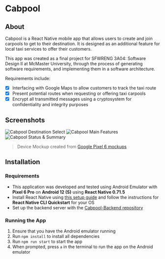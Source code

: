 # Cabpool

## About

Cabpool is a React Native mobile app that allows users to create and join carpools to get to their destination.
It is designed as an additional feature for local taxi services to offer their customers.

This app was created as a final project for SFWRENG 3A04: Software Design II at McMaster University, through the process
of generating software requirements, and implementing them in a software architecture.

Requirements include:

- [x] Interfacing with Google Maps to allow customers to track the taxi route
- [x] Present potential routes when requesting or offering taxi carpools
- [x] Encrypt all transmitted messages using a cryptosystem for confidentiality and integrity purposes

## Screenshots

![Cabpool Destination Select](https://i.imgur.com/dxSbkIt.png)
![Cabpool Main Features](https://i.imgur.com/HuWS6tl.png)
![Cabpool Status & Summary](https://i.imgur.com/R48xRKp.png)

> Device Mockup created from <a href="https://deviceframes.com/templates/google-pixel-6">Google Pixel 6 mockups</a>

## Installation

### Requirements

- This application was developed and tested using Android Emulator with **Pixel 6 Pro** on **Android 12 (S)** using **React Native 0.71.5**
- Install React Native using [this setup guide](https://reactnative.dev/docs/environment-setup) and follow the instructions for **React Native CLI Quickstart** for your OS
- Set up the backend server with the [Cabpool-Backend repository](https://github.com/PaisWillie/Cabpool-Backend/)

### Running the App

1. Ensure that you have the Android emulator running
1. Run `npm install` to install all dependencies
1. Run `npm run start` to start the app
1. When prompted, press `a` in the terminal to run the app on the Android emulator
